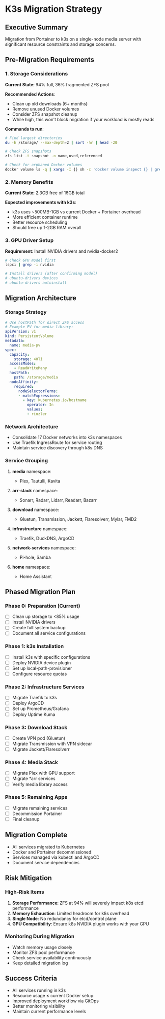 # K3s Migration Strategy

## Executive Summary
Migration from Portainer to k3s on a single-node media server with significant resource constraints and storage concerns.

## Pre-Migration Requirements

### 1. Storage Considerations
**Current State**: 94% full, 36% fragmented ZFS pool

**Recommended Actions**:
- Clean up old downloads (6+ months)
- Remove unused Docker volumes
- Consider ZFS snapshot cleanup
- While high, this won't block migration if your workload is mostly reads

**Commands to run**:
```bash
# Find largest directories
du -h /storage/ --max-depth=2 | sort -hr | head -20

# Check ZFS snapshots
zfs list -t snapshot -o name,used,referenced

# Check for orphaned Docker volumes
docker volume ls -q | xargs -I {} sh -c 'docker volume inspect {} | grep -q "Mountpoint.*_data" || echo "Orphaned: {}"'
```

### 2. Memory Benefits
**Current State**: 2.3GB free of 16GB total

**Expected improvements with k3s**:
- k3s uses ~500MB-1GB vs current Docker + Portainer overhead
- More efficient container runtime
- Better resource scheduling
- Should free up 1-2GB RAM overall

### 3. GPU Driver Setup
**Requirement**: Install NVIDIA drivers and nvidia-docker2
```bash
# Check GPU model first
lspci | grep -i nvidia

# Install drivers (after confirming model)
# ubuntu-drivers devices
# ubuntu-drivers autoinstall
```

## Migration Architecture

### Storage Strategy
```yaml
# Use hostPath for direct ZFS access
# Example PV for media library:
apiVersion: v1
kind: PersistentVolume
metadata:
  name: media-pv
spec:
  capacity:
    storage: 40Ti
  accessModes:
    - ReadWriteMany
  hostPath:
    path: /storage/media
  nodeAffinity:
    required:
      nodeSelectorTerms:
      - matchExpressions:
        - key: kubernetes.io/hostname
          operator: In
          values:
          - rinzler
```

### Network Architecture
- Consolidate 17 Docker networks into k3s namespaces
- Use Traefik IngressRoute for service routing
- Maintain service discovery through k8s DNS

### Service Grouping
1. **media** namespace:
   - Plex, Tautulli, Kavita
   
2. **arr-stack** namespace:
   - Sonarr, Radarr, Lidarr, Readarr, Bazarr
   
3. **download** namespace:
   - Gluetun, Transmission, Jackett, Flaresolverr, Mylar, FMD2
   
4. **infrastructure** namespace:
   - Traefik, DuckDNS, ArgoCD

5. **network-services** namespace:
   - Pi-hole, Samba

6. **home** namespace:
   - Home Assistant

## Phased Migration Plan

### Phase 0: Preparation (Current)
- [ ] Clean up storage to <85% usage
- [ ] Install NVIDIA drivers
- [ ] Create full system backup
- [ ] Document all service configurations

### Phase 1: k3s Installation
- [ ] Install k3s with specific configurations
- [ ] Deploy NVIDIA device plugin
- [ ] Set up local-path-provisioner
- [ ] Configure resource quotas

### Phase 2: Infrastructure Services
- [ ] Migrate Traefik to k3s
- [ ] Deploy ArgoCD
- [ ] Set up Prometheus/Grafana
- [ ] Deploy Uptime Kuma

### Phase 3: Download Stack
- [ ] Create VPN pod (Gluetun)
- [ ] Migrate Transmission with VPN sidecar
- [ ] Migrate Jackett/Flaresolverr

### Phase 4: Media Stack
- [ ] Migrate Plex with GPU support
- [ ] Migrate *arr services
- [ ] Verify media library access

### Phase 5: Remaining Apps
- [ ] Migrate remaining services
- [ ] Decommission Portainer
- [ ] Final cleanup

## Migration Complete
- All services migrated to Kubernetes
- Docker and Portainer decommissioned
- Services managed via kubectl and ArgoCD
- Document service dependencies

## Risk Mitigation

### High-Risk Items
1. **Storage Performance**: ZFS at 94% will severely impact k8s etcd performance
2. **Memory Exhaustion**: Limited headroom for k8s overhead
3. **Single Node**: No redundancy for etcd/control plane
4. **GPU Compatibility**: Ensure k8s NVIDIA plugin works with your GPU

### Monitoring During Migration
- Watch memory usage closely
- Monitor ZFS pool performance
- Check service availability continuously
- Keep detailed migration log

## Success Criteria
- All services running in k3s
- Resource usage ≤ current Docker setup
- Improved deployment workflow via GitOps
- Better monitoring visibility
- Maintain current performance levels